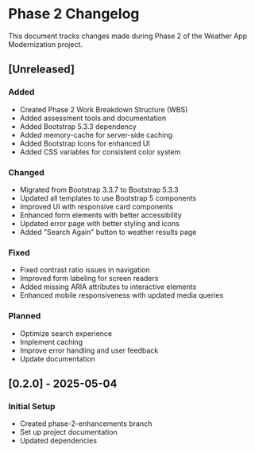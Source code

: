 # Phase 2 Changelog

This document tracks changes made during Phase 2 of the Weather App Modernization project.

## [Unreleased]

### Added
- Created Phase 2 Work Breakdown Structure (WBS)
- Added assessment tools and documentation
- Added Bootstrap 5.3.3 dependency
- Added memory-cache for server-side caching
- Added Bootstrap Icons for enhanced UI
- Added CSS variables for consistent color system

### Changed
- Migrated from Bootstrap 3.3.7 to Bootstrap 5.3.3
- Updated all templates to use Bootstrap 5 components
- Improved UI with responsive card components
- Enhanced form elements with better accessibility
- Updated error page with better styling and icons
- Added "Search Again" button to weather results page

### Fixed
- Fixed contrast ratio issues in navigation
- Improved form labeling for screen readers
- Added missing ARIA attributes to interactive elements
- Enhanced mobile responsiveness with updated media queries

### Planned
- Optimize search experience
- Implement caching
- Improve error handling and user feedback
- Update documentation

## [0.2.0] - 2025-05-04
### Initial Setup
- Created phase-2-enhancements branch
- Set up project documentation
- Updated dependencies 